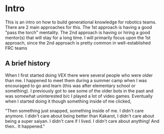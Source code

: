 # Intro 

This is an intro on how to build generational knowledge for robotics teams. There are 2 main approaches for this. The 1st approach is having a good "pass the torch" mentality. The 2nd approach is having or hiring a good mentor(s) that will stay for a long time. I will primarily focus upon the 1st approach, since the 2nd approach is pretty common in well-established FRC teams 

## A brief history 

When I first started doing VEX there were several people who were older than me. I happened to meet them during a summer camp when I was encouraged to go and learn (this was after elementary school or something). I previously got to see some of the older bots in the past and was somewhat uninterested b/c I played a lot of video games. Eventually when I started doing it though something inside of me clicked, 

"Then something just snapped, something inside of me. I didn't care anymore. I didn't care about being better than Kakarot, I didn't care about being a super saiyan. I didn't care if I lived. I didn't care about anything! And then.. It happened."

